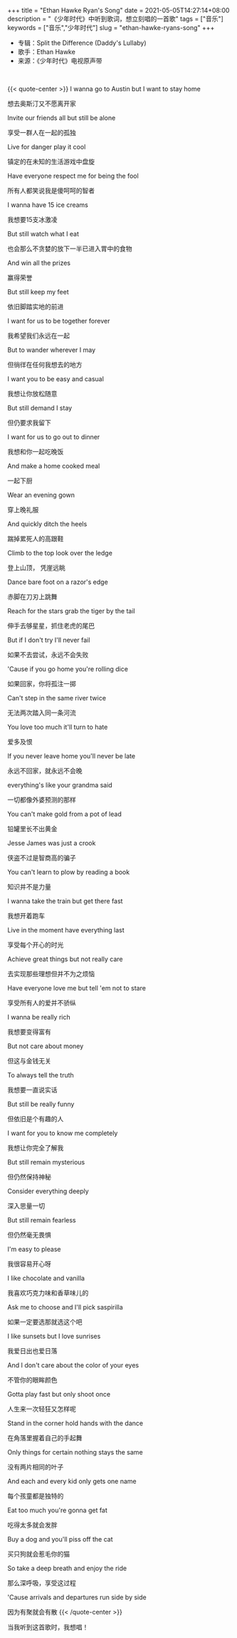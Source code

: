 +++
title = "Ethan Hawke Ryan's Song"
date = 2021-05-05T14:27:14+08:00
description = "《少年时代》中听到歌词，想立刻唱的一首歌"
tags = ["音乐"]
keywords = ["音乐","少年时代"]
slug = "ethan-hawke-ryans-song"
+++

- 专辑：Split the Difference (Daddy's Lullaby)
- 歌手：Ethan Hawke
- 来源：《少年时代》电视原声带

<br/>

{{< quote-center >}}
I wanna go to Austin but I want to stay home

想去奥斯汀又不愿离开家

Invite our friends all but still be alone

享受一群人在一起的孤独

Live for danger play it cool

镇定的在未知的生活游戏中盘旋

Have everyone respect me for being the fool

所有人都笑说我是傻呵呵的智者

I wanna have 15 ice creams

我想要15支冰激凌

But still watch what I eat

也会那么不贪婪的放下一半已进入胃中的食物

And win all the prizes

赢得荣誉

But still keep my feet

依旧脚踏实地的前进

I want for us to be together forever

我希望我们永远在一起

But to wander wherever I may

但徜徉在任何我想去的地方

I want you to be easy and casual

我想让你放松随意

But still demand I stay

但仍要求我留下

I want for us to go out to dinner

我想和你一起吃晚饭

And make a home cooked meal

一起下厨

Wear an evening gown

穿上晚礼服

And quickly ditch the heels

踹掉累死人的高跟鞋

Climb to the top look over the ledge

登上山顶， 凭崖远眺

Dance bare foot on a razor's edge

赤脚在刀刃上跳舞

Reach for the stars grab the tiger by the tail

伸手去够星星，抓住老虎的尾巴

But if I don't try I'll never fail

如果不去尝试，永远不会失败

'Cause if you go home you're rolling dice

如果回家，你将孤注一掷

Can't step in the same river twice

无法两次踏入同一条河流

You love too much it'll turn to hate

爱多及恨

If you never leave home you'll never be late

永远不回家，就永远不会晚

everything's like your grandma said

一切都像外婆预测的那样

You can't make gold from a pot of lead

铅罐里长不出黄金

Jesse James was just a crook

侠盗不过是智商高的骗子

You can't learn to plow by reading a book

知识并不是力量

I wanna take the train but get there fast

我想开着跑车

Live in the moment have everything last

享受每个开心的时光

Achieve great things but not really care

去实现那些理想但并不为之烦恼

Have everyone love me but tell 'em not to stare

享受所有人的爱并不骄纵

I wanna be really rich

我想要变得富有

But not care about money

但这与金钱无关

To always tell the truth

我想要一直说实话

But still be really funny

但依旧是个有趣的人

I want for you to know me completely

我想让你完全了解我

But still remain mysterious

但仍然保持神秘

Consider everything deeply

深入思量一切

But still remain fearless

但仍然毫无畏惧

I'm easy to please

我很容易开心呀

I like chocolate and vanilla

我喜欢巧克力味和香草味儿的

Ask me to choose and I'll pick saspirilla

如果一定要选那就选这个吧

I like sunsets but I love sunrises

我爱日出也爱日落

And I don't care about the color of your eyes

不管你的眼眸颜色

Gotta play fast but only shoot once

人生来一次轻狂又怎样呢

Stand in the corner hold hands with the dance

在角落里握着自己的手起舞

Only things for certain nothing stays the same

没有两片相同的叶子

And each and every kid only gets one name

每个孩童都是独特的

Eat too much you're gonna get fat

吃得太多就会发胖

Buy a dog and you'll piss off the cat

买只狗就会惹毛你的猫

So take a deep breath and enjoy the ride

那么深呼吸，享受这过程

'Cause arrivals and departures run side by side

因为有聚就会有散
{{< /quote-center >}}

当我听到这首歌时，我想唱！
